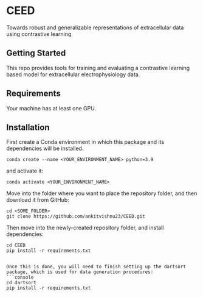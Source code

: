 # CEED
Towards robust and generalizable representations of extracellular data using contrastive learning

## Getting Started
This repo provides tools for training and evaluating a contrastive learning based model for extracellular 
electrophysiology data. 

## Requirements

Your machine has at least one GPU.

## Installation

First create a Conda environment in which this package and its dependencies will be installed.
```console
conda create --name <YOUR_ENVIRONMENT_NAME> python=3.9
```

and activate it:
```console
conda activate <YOUR_ENVIRONMENT_NAME>
```

Move into the folder where you want to place the repository folder, and then download it from GitHub:
```console
cd <SOME_FOLDER>
git clone https://github.com/ankitvishnu23/CEED.git
```

Then move into the newly-created repository folder, and install dependencies:
```console
cd CEED
pip install -r requirements.txt


Once this is done, you will need to finish setting up the dartsort package, which is used for data generation procedures:
```console
cd dartsort
pip install -r requirements.txt
```